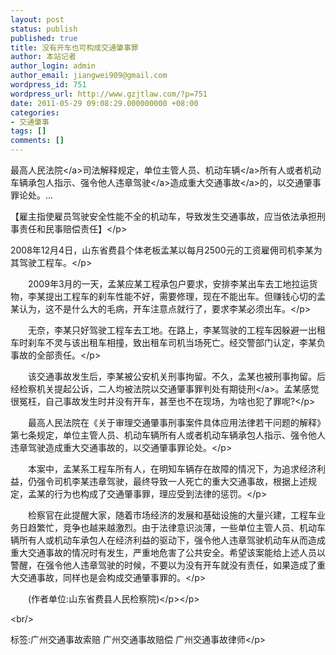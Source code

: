 ```yaml
---
layout: post
status: publish
published: true
title: 没有开车也可构成交通肇事罪
author: 本站记者
author_login: admin
author_email: jiangwei909@gmail.com
wordpress_id: 751
wordpress_url: http://www.gzjtlaw.com/?p=751
date: 2011-05-29 09:08:29.000000000 +08:00
categories:
- 交通肇事
tags: []
comments: []
---
```

<p>最高<a>人民法院<&#47;a>司法解释规定，单位主管人员、机动<a>车辆<&#47;a>所有人或者机动车辆承包人指示、强令他人违章<a>驾驶<&#47;a>造成重大<a>交通事故<&#47;a>的，以交通肇事罪论处。... <p> 【雇主指使雇员驾驶安全性能不全的机动车，导致发生交通事故，应当依法承担刑事责任和民事赔偿责任】<&#47;p><p> 2008年12月4日，山东省费县个体老板孟某以每月2500元的工资雇佣司机李某为其驾驶工程车。<&#47;p><p>　　2009年3月的一天，孟某应某工程承包户要求，安排李某出车去工地拉运货物，李某提出工程车的刹车性能不好，需要修理，现在不能出车。但赚钱心切的孟某认为，这不是什么大的毛病，开车注意点就行了，要求李某必须出车。<&#47;p><p>　　无奈，李某只好驾驶工程车去工地。在路上，李某驾驶的工程车因躲避一出租车时刹车不灵与该出租车相撞，致出租车司机当场死亡。经交警部门认定，李某负事故的全部责任。<&#47;p><p>　　该交通事故发生后，李某被公安机关刑事拘留。不久，孟某也被刑事拘留。后经检察机关提起公诉，二人均被法院以交通肇事罪判处<a>有期徒刑<&#47;a>。孟某感觉很冤枉，自己事故发生时并没有开车，甚至也不在现场，为啥也犯了罪呢?<&#47;p><p>　　最高人民法院在《关于审理交通肇事刑事案件具体应用法律若干问题的解释》第七条规定，单位主管人员、机动车辆所有人或者机动车辆承包人指示、强令他人违章驾驶造成重大交通事故的，以交通肇事罪论处。<&#47;p><p>　　本案中，孟某系工程车所有人，在明知车辆存在故障的情况下，为追求经济利益，仍强令司机李某违章驾驶，最终导致一人死亡的重大交通事故，根据上述规定，孟某的行为也构成了交通肇事罪，理应受到法律的惩罚。<&#47;p><p>　　检察官在此提醒大家，随着市场经济的发展和基础设施的大量兴建，工程车业务日趋繁忙，竞争也越来越激烈。由于法律意识淡薄，一些单位主管人员、机动车辆所有人或机动车承包人在经济利益的驱动下，强令他人违章驾驶机动车从而造成重大交通事故的情况时有发生，严重地危害了公共安全。希望该案能给上述人员以警醒，在强令他人违章驾驶的时候，不要以为没有开车就没有责任，如果造成了重大交通事故，同样也是会构成交通肇事罪的。<&#47;p><p>　　(作者单位:山东省费县人民检察院)<&#47;p><&#47;p><br&#47;><p>标签:广州交通事故索赔 广州交通事故赔偿 广州交通事故律师<&#47;p>
